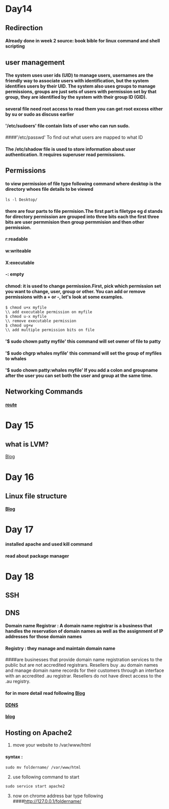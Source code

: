 # Day14 

## Redirection
#### Already done in week 2 source: book bible for linux command and shell scripting

## user management 

#### The system uses user ids (UID) to manage users, usernames are the friendly way to associate users with identification, but the system identifies users by their UID. The system also uses groups to manage permissions, groups are just sets of users with permission set by that group, they are identified by the system with their group ID (GID).

#### several file need root access to read them  you can get root excess either by su or sudo as discuss earlier 
#### '/etc/sudoers' file contain lists of user who  can run sudo.
####'/etc/passwd' To find out what users are mapped to what ID
#### The /etc/shadow file is used to store information about user authentication. It requires superuser read permissions.
## Permissions

#### to view permission of file type following command where desktop is the directory whoes file details to be viewed
```
ls -l Desktop/
```
#### there are four parts to file permision.The first part is filetype eg d stands for directory permission are grouped into three bits each the first three bits are user permmision then group permmision and then other permission.

#### r:readable
#### w:writeable
#### X:executable
#### -: empty

#### chmod: it is used to change permission.First, pick which permission set you want to change, user, group or other. You can add or remove permissions with a + or -, let's look at some examples. 
```
$ chmod u+x myfile
\\ add executable permission on myfile
$ chmod u-x myfile 
\\ remove executable permission
$ chmod ug+w
\\ add multiple permission bits on file 
```
#### '$ sudo chown patty myfile' this command will set owner of file to patty
#### '$ sudo chgrp whales myfile' this command will set the group of myfiles to whales 
#### '$ sudo chown patty:whales myfile' If you add a colon and groupname after the user you can set both the user and group at the same time. 

## Networking Commands

#### [route](https://www.geeksforgeeks.org/route-command-in-linux-with-examples/)


# Day 15

## what is LVM?

[Blog](https://www.digitalocean.com/community/tutorials/an-introduction-to-lvm-concepts-terminology-and-operations#:~:text=LVM%2C%20or%20Logical%20Vo)
#### 

# Day 16 

## Linux file structure 
#### [Blog](https://www.geeksforgeeks.org/linux-file-hierarchy-structure/)
# Day 17 

#### installed apache and used kill command 
#### read about package manager 
# Day 18 

## SSH

## DNS 

#### Domain name Registrar :  A domain name registrar is a business that handles the reservation of domain names as well as the assignment of IP addresses for those domain names
#### Registry : they manage and maintain domain name 
####are businesses that provide domain name registration services to the public but are not accredited registrars. Resellers buy .au domain names and manage domain name records for their customers through an interface with an accredited .au registrar. Resellers do not have direct access to the .au registry.

#### for in more detail read following [Blog](https://www.cloudflare.com/learning/dns/glossary/what-is-a-domain-name-registrar/)
#### [DDNS](https://www.cloudflare.com/learning/dns/glossary/dynamic-dns/)
#### [blog](https://blog.nameshield.com/blog/2020/04/08/dns-on-blockchain-the-next-evolution-of-domain-names/#:~:text=The%20data%20included%20in%20the,of%20the%20DNS%20on%20Blockchain.)


## Hosting on Apache2

1. move your website to /var/www/html 
#### syntax :
```
sudo mv foldername/ /var/www/html
```
2. use following command to start 

```
sudo service start apache2
```
3. now on chrome address bar type following 
####http://127.0.0.1/foldername/
